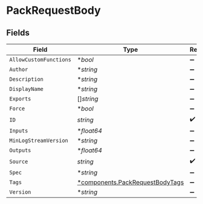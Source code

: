 # PackRequestBody


## Fields

| Field                                                                             | Type                                                                              | Required                                                                          | Description                                                                       |
| --------------------------------------------------------------------------------- | --------------------------------------------------------------------------------- | --------------------------------------------------------------------------------- | --------------------------------------------------------------------------------- |
| `AllowCustomFunctions`                                                            | **bool*                                                                           | :heavy_minus_sign:                                                                | N/A                                                                               |
| `Author`                                                                          | **string*                                                                         | :heavy_minus_sign:                                                                | N/A                                                                               |
| `Description`                                                                     | **string*                                                                         | :heavy_minus_sign:                                                                | N/A                                                                               |
| `DisplayName`                                                                     | **string*                                                                         | :heavy_minus_sign:                                                                | N/A                                                                               |
| `Exports`                                                                         | []*string*                                                                        | :heavy_minus_sign:                                                                | N/A                                                                               |
| `Force`                                                                           | **bool*                                                                           | :heavy_minus_sign:                                                                | N/A                                                                               |
| `ID`                                                                              | *string*                                                                          | :heavy_check_mark:                                                                | N/A                                                                               |
| `Inputs`                                                                          | **float64*                                                                        | :heavy_minus_sign:                                                                | N/A                                                                               |
| `MinLogStreamVersion`                                                             | **string*                                                                         | :heavy_minus_sign:                                                                | N/A                                                                               |
| `Outputs`                                                                         | **float64*                                                                        | :heavy_minus_sign:                                                                | N/A                                                                               |
| `Source`                                                                          | *string*                                                                          | :heavy_check_mark:                                                                | N/A                                                                               |
| `Spec`                                                                            | **string*                                                                         | :heavy_minus_sign:                                                                | N/A                                                                               |
| `Tags`                                                                            | [*components.PackRequestBodyTags](../../models/components/packrequestbodytags.md) | :heavy_minus_sign:                                                                | N/A                                                                               |
| `Version`                                                                         | **string*                                                                         | :heavy_minus_sign:                                                                | N/A                                                                               |